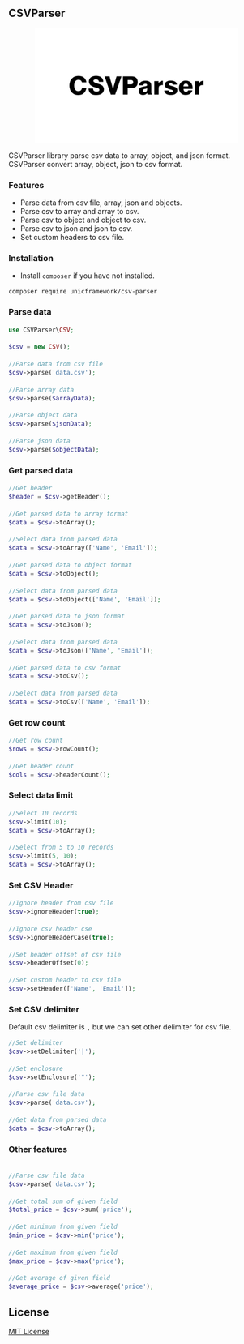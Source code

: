 ## CSVParser

<p align="center">
  <img src="logo.jpg" width="400px" alt="Unic Logo">
</p>

  CSVParser library parse csv data to array, object, and json format. CSVParser convert array, object, json to csv format.


### Features

- Parse data from csv file, array, json and objects.
- Parse csv to array and array to csv.
- Parse csv to object and object to csv.
- Parse csv to json and json to csv.
- Set custom headers to csv file.


### Installation

  - Install `composer` if you have not installed.

```shell
composer require unicframework/csv-parser
```

### Parse data

```php
use CSVParser\CSV;

$csv = new CSV();

//Parse data from csv file
$csv->parse('data.csv');

//Parse array data
$csv->parse($arrayData);

//Parse object data
$csv->parse($jsonData);

//Parse json data
$csv->parse($objectData);
```


### Get parsed data

```php
//Get header
$header = $csv->getHeader();

//Get parsed data to array format
$data = $csv->toArray();

//Select data from parsed data
$data = $csv->toArray(['Name', 'Email']);

//Get parsed data to object format
$data = $csv->toObject();

//Select data from parsed data
$data = $csv->toObject(['Name', 'Email']);

//Get parsed data to json format
$data = $csv->toJson();

//Select data from parsed data
$data = $csv->toJson(['Name', 'Email']);

//Get parsed data to csv format
$data = $csv->toCsv();

//Select data from parsed data
$data = $csv->toCsv(['Name', 'Email']);
```

### Get row count

```php
//Get row count
$rows = $csv->rowCount();

//Get header count
$cols = $csv->headerCount();
```

### Select data limit

```php
//Select 10 records
$csv->limit(10);
$data = $csv->toArray();

//Select from 5 to 10 records
$csv->limit(5, 10);
$data = $csv->toArray();
```


### Set CSV Header

```php
//Ignore header from csv file
$csv->ignoreHeader(true);

//Ignore csv header cse
$csv->ignoreHeaderCase(true);

//Set header offset of csv file
$csv->headerOffset(0);

//Set custom header to csv file
$csv->setHeader(['Name', 'Email']);
```


### Set CSV delimiter

  Default csv delimiter is `,` but we can set other delimiter for csv file.

```php
//Set delimiter
$csv->setDelimiter('|');

//Set enclosure
$csv->setEnclosure('"');

//Parse csv file data
$csv->parse('data.csv');

//Get data from parsed data
$data = $csv->toArray();
```


### Other features

```php

//Parse csv file data
$csv->parse('data.csv');

//Get total sum of given field
$total_price = $csv->sum('price');

//Get minimum from given field
$min_price = $csv->min('price');

//Get maximum from given field
$max_price = $csv->max('price');

//Get average of given field
$average_price = $csv->average('price');
```

## License

  [MIT License](https://github.com/unicframework/csv-parser/blob/main/LICENSE)
